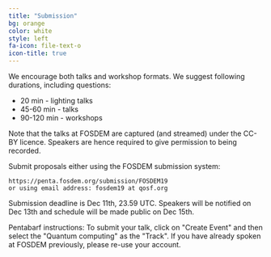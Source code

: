 ```yaml
---
title: "Submission"
bg: orange
color: white
style: left
fa-icon: file-text-o
icon-title: true
---
```


We encourage both talks and workshop formats. We suggest following durations,
including questions:
- 20 min - lighting talks
- 45-60 min - talks
- 90-120 min - workshops

Note that the talks at FOSDEM are captured (and streamed) under the CC-BY
licence. Speakers are hence required to give permission to being recorded.

Submit proposals either using the FOSDEM submission system:

    https://penta.fosdem.org/submission/FOSDEM19
    or using email address: fosdem19 at qosf.org

Submission deadline is Dec 11th, 23.59 UTC. Speakers will be notified on Dec
13th and schedule will be made public on Dec 15th.

Pentabarf instructions: To submit your talk, click on "Create Event" and then
select the "Quantum computing" as the "Track". If you have already spoken at
FOSDEM previously, please re-use your account.
